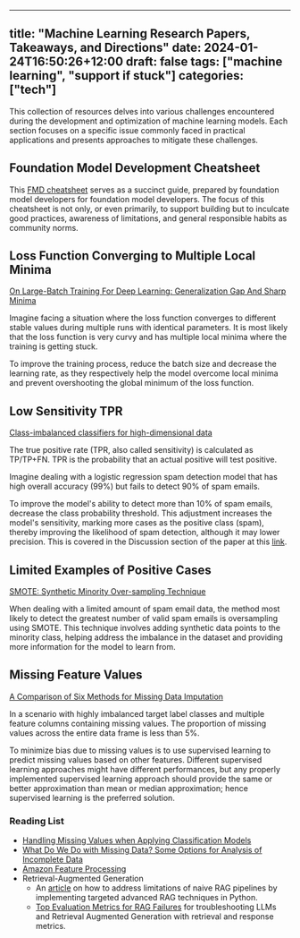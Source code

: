 
---
title: "Machine Learning Research Papers, Takeaways, and Directions"
date: 2024-01-24T16:50:26+12:00
draft: false
tags: ["machine learning", "support if stuck"]
categories: ["tech"]
---

This collection of resources delves into various challenges encountered during the development and optimization of machine learning models. Each section focuses on a specific issue commonly faced in practical applications and presents approaches to mitigate these challenges.

<!--more-->

## Foundation Model Development Cheatsheet

This [FMD cheatsheet](https://fmcheatsheet.org/) serves as a succinct guide, prepared by foundation model developers for foundation model developers. The focus of this cheatsheet is not only, or even primarily, to support building but to inculcate good practices, awareness of limitations, and general responsible habits as community norms.

## Loss Function Converging to Multiple Local Minima

[On Large-Batch Training For Deep Learning: Generalization Gap And Sharp Minima](https://arxiv.org/pdf/1609.04836.pdf)

Imagine facing a situation where the loss function converges to different stable values during multiple runs with identical parameters. It is most likely that the loss function is very curvy and has multiple local minima where the training is getting stuck.

To improve the training process, reduce the batch size and decrease the learning rate, as they respectively help the model overcome local minima and prevent overshooting the global minimum of the loss function.

## Low Sensitivity TPR

[Class-imbalanced classifiers for high-dimensional data](https://academic.oup.com/bib/article/14/1/13/304457?login=true)

The true positive rate (TPR, also called sensitivity) is calculated as TP/TP+FN. TPR is the probability that an actual positive will test positive.

Imagine dealing with a logistic regression spam detection model that has high overall accuracy (99%) but fails to detect 90% of spam emails.

To improve the model's ability to detect more than 10% of spam emails, decrease the class probability threshold. This adjustment increases the model's sensitivity, marking more cases as the positive class (spam), thereby improving the likelihood of spam detection, although it may lower precision. This is covered in the Discussion section of the paper at this [link](https://academic.oup.com/bib/article/14/1/13/304457?login=true).

## Limited Examples of Positive Cases

[SMOTE: Synthetic Minority Over-sampling Technique](https://www.jair.org/index.php/jair/article/view/10302)

When dealing with a limited amount of spam email data, the method most likely to detect the greatest number of valid spam emails is oversampling using SMOTE. This technique involves adding synthetic data points to the minority class, helping address the imbalance in the dataset and providing more information for the model to learn from.

## Missing Feature Values

[A Comparison of Six Methods for Missing Data Imputation](https://www.omicsonline.org/open-access/a-comparison-of-six-methods-for-missing-data-imputation-2155-6180-1000224.php?aid=54590)

In a scenario with highly imbalanced target label classes and multiple feature columns containing missing values. The proportion of missing values across the entire data frame is less than 5%.

To minimize bias due to missing values is to use supervised learning to predict missing values based on other features. Different supervised learning approaches might have different performances, but any properly implemented supervised learning approach should provide the same or better approximation than mean or median approximation; hence supervised learning is the preferred solution.


### Reading List
- [Handling Missing Values when Applying Classification Models](https://jmlr.csail.mit.edu/papers/volume8/saar-tsechansky07a/saar-tsechansky07a.pdf)
- [What Do We Do with Missing Data? Some Options for Analysis of Incomplete Data](https://www.annualreviews.org/doi/10.1146/annurev.publhealth.25.102802.124410)
- [Amazon Feature Processing](https://docs.aws.amazon.com/machine-learning/latest/dg/feature-processing.html)
- Retrieval-Augmented Generation
    - An [article](https://towardsdatascience.com/advanced-retrieval-augmented-generation-from-theory-to-llamaindex-implementation-4de1464a9930) on how to address limitations of naive RAG pipelines by implementing targeted advanced RAG techniques in Python.
    - [Top Evaluation Metrics for RAG Failures](https://towardsdatascience.com/top-evaluation-metrics-for-rag-failures-acb27d2a5485) for troubleshooting LLMs and Retrieval Augmented Generation with retrieval and response metrics.
